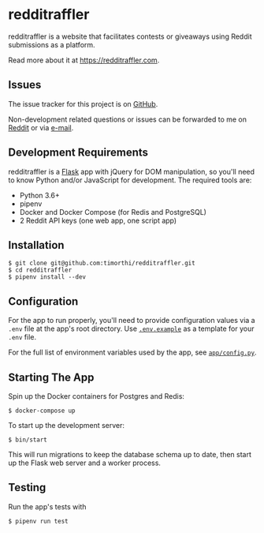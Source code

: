 # redditraffler

redditraffler is a website that facilitates contests or giveaways using Reddit submissions as a platform.

Read more about it at https://redditraffler.com.

## Issues

The issue tracker for this project is on [GitHub](https://github.com/timorthi/redditraffler/issues).

Non-development related questions or issues can be forwarded to me on [Reddit](https://reddit.com/u/xozzo) or via [e-mail](mailto:admin@redditraffler.com).

## Development Requirements

redditraffler is a [Flask](https://github.com/pallets/flask) app with jQuery for DOM manipulation, so you'll need to know Python and/or JavaScript for development. The required tools are:

- Python 3.6+
- pipenv
- Docker and Docker Compose (for Redis and PostgreSQL)
- 2 Reddit API keys (one web app, one script app)

## Installation

```
$ git clone git@github.com:timorthi/redditraffler.git
$ cd redditraffler
$ pipenv install --dev
```

## Configuration

For the app to run properly, you'll need to provide configuration values via a `.env` file at the app's root directory. Use [`.env.example`](./.env.example) as a template for your `.env` file.

For the full list of environment variables used by the app, see [`app/config.py`](app/config.py).

## Starting The App

Spin up the Docker containers for Postgres and Redis:

```
$ docker-compose up
```

To start up the development server:

```
$ bin/start
```

This will run migrations to keep the database schema up to date, then start up the Flask web server and a worker process.

## Testing

Run the app's tests with

```
$ pipenv run test
```
